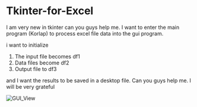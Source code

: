 # Tkinter-for-Excel

I am very new in tkinter can you guys help me. I want to enter the main program (Korlap) to process excel file data into the gui program.

i want to initialize
1. The input file becomes df1
2. Data files become df2
3. Output file to df3

and I want the results to be saved in a desktop file.
Can you guys help me. I will be very grateful

![GUI_View](https://user-images.githubusercontent.com/108567445/176991039-f9bc084e-d283-4e9c-bad6-beb81ae1e418.png)
